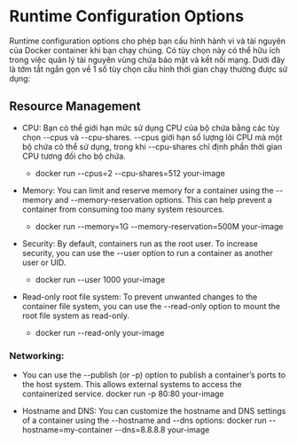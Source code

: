 # Runtime Configuration Options

Runtime configuration options cho phép bạn cấu hình hành vi và tài nguyên của Docker container khi bạn chạy chúng. Có tùy chọn này có thể hữu ích trong việc quản lý tài nguyên vùng chứa bảo mật và kết nối mạng. Dưới đây là tớm tắt ngắn gọn về 1 số tùy chọn cấu hình thời gian chạy thường được sử dụng: 

## Resource Management

- CPU: Bạn có thể giới hạn mức sử dụng CPU của bộ chứa bằng các tùy chọn --cpus và --cpu-shares. --cpus giới hạn số lượng lõi CPU mà một bộ chứa có thể sử dụng, trong khi --cpu-shares chỉ định phần thời gian CPU tương đối cho bộ chứa.
  + docker run --cpus=2 --cpu-shares=512 your-image

- Memory: You can limit and reserve memory for a container using the --memory and --memory-reservation options. This can help prevent a container from consuming too many system resources.
  + docker run --memory=1G --memory-reservation=500M your-image

- Security: By default, containers run as the root user. To increase security, you can use the --user option to run a container as another user or UID.
  + docker run --user 1000 your-image

- Read-only root file system: To prevent unwanted changes to the container file system, you can use the --read-only option to mount the root file system as read-only.
  + docker run --read-only your-image

### Networking: 

- You can use the --publish (or -p) option to publish a container’s ports to the host system. This allows external systems to access the containerized service.  docker run -p 80:80 your-image

- Hostname and DNS: You can customize the hostname and DNS settings of a container using the --hostname and --dns options: docker run --hostname=my-container --dns=8.8.8.8 your-image
